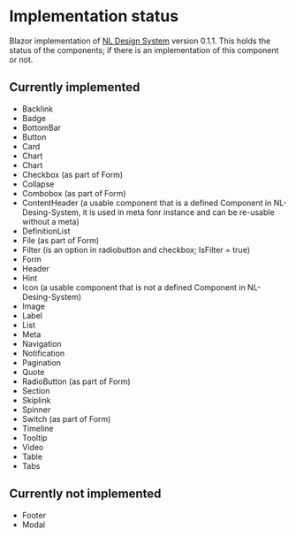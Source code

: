 # Implementation status
Blazor implementation of [NL Design System](https://nl-design-system.gitlab.io/nl-design-system/index.html) version 0.1.1.
This holds the status of the components; if there is an implementation of this component or not.

## Currently implemented

- Backlink
- Badge
- BottomBar
- Button
- Card
- Chart
- Chart
- Checkbox (as part of Form)
- Collapse
- Combobox (as part of Form)
- ContentHeader (a usable component that is a defined Component in NL-Desing-System, it is used in meta fonr instance and can be re-usable without a meta)
- DefinitionList
- File (as part of Form)
- Filter (is an option in radiobutton and checkbox; IsFilter = true)
- Form
- Header
- Hint
- Icon (a usable component that is not a defined Component in NL-Desing-System)
- Image
- Label
- List
- Meta
- Navigation
- Notification
- Pagination
- Quote
- RadioButton (as part of Form)
- Section
- Skiplink
- Spinner
- Switch (as part of Form)
- Timeline
- Tooltip
- Video
- Table
- Tabs

## Currently not implemented

- Footer
- Modal